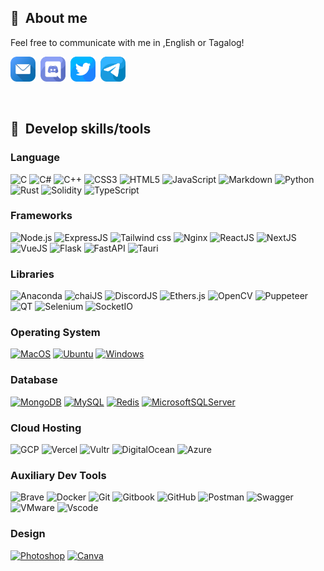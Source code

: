## 👋 &nbsp;About me

Feel free to communicate with me in ,English or Tagalog!

<div class="flex">
  <a href="mailto:popenda05@gmail.com"><img width="40px" src="./assets/mail.png" alt="mail"/></a>&nbsp;
  <a href="ziieee"><img width="40px" src="./assets/discord.png" alt="discord"/></a>&nbsp;
  <a href="https://twitter.com/tomnaxie"><img width="40px" src="./assets/twitter.png" alt="twitter"/></a>&nbsp;
  <a href="https://t.me/tombz05"><img width="40px" src="./assets/telegram.png" alt="telegram"/></a>
</div>

&nbsp;

## 🔧 &nbsp;Develop skills/tools

### Language

<div class="flex">
  <img src="https://img.shields.io/badge/C-00599C?style=for-the-badge&logo=c&logoColor=white" alt="C"/>
  <img src="https://img.shields.io/badge/c%23-%23239120.svg?style=for-the-badge&logo=c-sharp&logoColor=white" alt="C#"/>
  <img src="https://img.shields.io/badge/C%2B%2B-00599C?style=for-the-badge&logo=c%2B%2B&logoColor=white" alt="C++">
  <img src="https://img.shields.io/badge/css3-%231572B6.svg?style=for-the-badge&logo=css3&logoColor=white" alt="CSS3"/>
  <img src="https://img.shields.io/badge/html5-%23E34F26.svg?style=for-the-badge&logo=html5&logoColor=white" alt="HTML5"/>
  <img src="https://img.shields.io/badge/JavaScript-323330?style=for-the-badge&logo=javascript&logoColor=F7DF1E" alt="JavaScript"/>
  <img src="https://img.shields.io/badge/Markdown-000000?style=for-the-badge&logo=markdown&logoColor=white" alt="Markdown"/>
  <img src="https://img.shields.io/badge/Python-FFD43B?style=for-the-badge&logo=python&logoColor=blue" alt="Python"/>
  <img src="https://img.shields.io/badge/rust-%23000000.svg?style=for-the-badge&logo=rust&logoColor=white" alt="Rust"/>
  <img src="https://img.shields.io/badge/Solidity-e6e6e6?style=for-the-badge&logo=solidity&logoColor=black" alt="Solidity"/>  
  <img src="https://img.shields.io/badge/TypeScript-007ACC?style=for-the-badge&logo=typescript&logoColor=white" alt="TypeScript"/>
</div>

### Frameworks

<div class="flex">
  <img src="https://img.shields.io/badge/Node.js-339933?style=for-the-badge&logo=nodedotjs&logoColor=white" alt="Node.js"/>
  <img src="https://img.shields.io/badge/Express.js-000000?style=for-the-badge&logo=express&logoColor=white" alt="ExpressJS"/>
  <img src="https://img.shields.io/badge/Tailwind_CSS-38B2AC?style=for-the-badge&logo=tailwind-css&logoColor=white" alt="Tailwind css"/>
  <img src="https://img.shields.io/badge/Nginx-009639?style=for-the-badge&logo=nginx&logoColor=white" alt="Nginx"/>
  <img src="https://img.shields.io/badge/React-20232A?style=for-the-badge&logo=react&logoColor=61DAFB" alt="ReactJS"/>
  <img src="https://img.shields.io/badge/Next-black?style=for-the-badge&logo=next.js&logoColor=white" alt="NextJS"/>
  <img src="https://img.shields.io/badge/vue.js-%2335495e.svg?style=for-the-badge&logo=vuedotjs&logoColor=%234FC08D" alt="VueJS"/>
  <img src="https://img.shields.io/badge/Flask-000000?style=for-the-badge&logo=flask&logoColor=white" alt="Flask"/>
  <img src="https://img.shields.io/badge/FastAPI-005571?style=for-the-badge&logo=fastapi" alt="FastAPI"/>
  <img src="https://img.shields.io/badge/tauri-%2324C8DB.svg?style=for-the-badge&logo=tauri&logoColor=%23FFFFFF" alt="Tauri"/>
</div>

### Libraries

<div class="flex">
  <img src="https://img.shields.io/badge/conda-342B029.svg?&style=for-the-badge&logo=anaconda&logoColor=white" alt="Anaconda"/>
  <img src="https://img.shields.io/badge/chai%20js-A30701?style=for-the-badge&logo=chai&logoColor=white" alt="chaiJS"/>
  <img src="https://img.shields.io/badge/Discord%20JS-5865F2?style=for-the-badge&logo=discord&logoColor=white" alt="DiscordJS"/>
  <img src="https://img.shields.io/badge/Ethers.js-313131?style=for-the-badge&logo=ethereum&logoColor=white" alt="Ethers.js"/>
  <img src="https://img.shields.io/badge/opencv-%23white.svg?style=for-the-badge&logo=opencv&logoColor=white" alt="OpenCV"/>
  <img src="https://img.shields.io/badge/puppeteer-005571?style=for-the-badge&logo=puppeteer&badgeColor=40B5A4" alt="Puppeteer"/>
  <img src="https://img.shields.io/badge/Qt-41CD52?style=for-the-badge&logo=qt&logoColor=white" alt="QT"/>
  <img src="https://img.shields.io/badge/-selenium-%43B02A?style=for-the-badge&logo=selenium&logoColor=white" alt="Selenium"/>
  <img src="https://img.shields.io/badge/Socket.io-black?style=for-the-badge&logo=socket.io&badgeColor=010101" alt="SocketIO"/>
</div>

### Operating System

<div class="flex">
  <a href="#"><img src="https://img.shields.io/badge/mac%20os-000000?style=for-the-badge&logo=macos&logoColor=F0F0F0" alt="MacOS"/></a>
  <a href="#"><img src="https://img.shields.io/badge/Ubuntu-E95420?style=for-the-badge&logo=ubuntu&logoColor=white" alt="Ubuntu"/></a>
  <a href="#"><img src="https://img.shields.io/badge/Windows-0078D6?style=for-the-badge&logo=windows&logoColor=white" alt="Windows"/></a>
</div>

### Database

<div class="flex">
  <a href="#"><img src="https://img.shields.io/badge/MongoDB-4EA94B?style=for-the-badge&logo=mongodb&logoColor=white" alt="MongoDB"/></a>
  <a href="#"><img src="https://img.shields.io/badge/MySQL-005C84?style=for-the-badge&logo=mysql&logoColor=white" alt="MySQL"/></a>
  <a href="#"><img src="https://img.shields.io/badge/redis-%23DD0031.svg?style=for-the-badge&logo=redis&logoColor=white" alt="Redis"/></a>
   <a href="#"><img src="https://img.shields.io/badge/Microsoft%20SQL%20Server-CC2927?style=for-the-badge&logo=microsoft%20sql%20server&logoColor=white" alt="MicrosoftSQLServer"/></a>
</div>

### Cloud Hosting

<div class="flex">
  <img src="https://img.shields.io/badge/Google_Cloud-4285F4?style=for-the-badge&logo=google-cloud&logoColor=white" alt="GCP"/>
  <img src="https://img.shields.io/badge/Vercel-000000?style=for-the-badge&logo=vercel&logoColor=white" alt="Vercel"/>
  <img src="https://img.shields.io/badge/Vultr-007BFC?style=for-the-badge&logo=Vultr&logoColor=white" alt="Vultr"/>
  <img src="https://img.shields.io/badge/DigitalOcean-%230167ff.svg?style=for-the-badge&logo=digitalOcean&logoColor=white" alt="DigitalOcean"/>
  <img src="https://img.shields.io/badge/azure-%230072C6.svg?style=for-the-badge&logo=microsoftazure&logoColor=white" alt="Azure"/>
<div>

### Auxiliary Dev Tools

<div class="flex">
  <img src="https://img.shields.io/badge/Brave-E44C30?style=for-the-badge&logo=Brave&logoColor=white" alt="Brave"/>
  <img src="https://img.shields.io/badge/Docker-2CA5E0?style=for-the-badge&logo=docker&logoColor=white" alt="Docker"/>
  <img src="https://img.shields.io/badge/GIT-E44C30?style=for-the-badge&logo=git&logoColor=white" alt="Git"/>
  <img src="https://img.shields.io/badge/GitBook-7B36ED?style=for-the-badge&logo=gitbook&logoColor=white" alt="Gitbook"/>
  <img src="https://img.shields.io/badge/GitHub-100000?style=for-the-badge&logo=github&logoColor=white" alt="GitHub"/>
  <img src="https://img.shields.io/badge/Postman-FF6C37?style=for-the-badge&logo=Postman&logoColor=white" alt="Postman"/>
  
  <img src="https://img.shields.io/badge/-Swagger-%23Clojure?style=for-the-badge&logo=swagger&logoColor=white" alt="Swagger">
  <img src="https://img.shields.io/badge/VMware-231f20?style=for-the-badge&logo=VMware&logoColor=white" alt="VMware">
  <img src="https://img.shields.io/badge/VSCode-0078D4?style=for-the-badge&logo=visual%20studio%20code&logoColor=white" alt="Vscode"/>
</div>

### Design

<div class="flex">
  <a href="#"><img src="https://img.shields.io/badge/Adobe%20Photoshop-31A8FF?style=for-the-badge&logo=Adobe%20Photoshop&logoColor=black" alt="Photoshop"/></a>
  <a href="#"><img src="https://img.shields.io/badge/Canva-00C4CC?style=for-the-badge&logo=Canva&logoColor=white" alt="Canva"/></a>
</div>


&nbsp;
